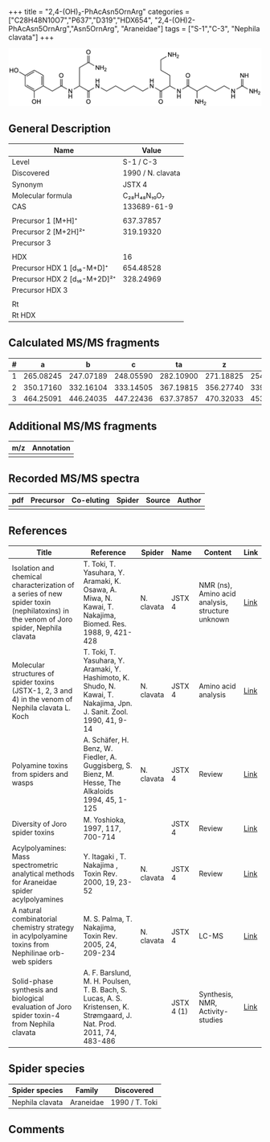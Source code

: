 +++
title = "2,4-(OH)₂-PhAcAsn5OrnArg"
categories = ["C28H48N10O7","P637","D319","HDX654",
"2,4-(OH)2-PhAcAsn5OrnArg","Asn5OrnArg",
"Araneidae"]
tags = ["S-1","C-3",
"Nephila clavata"]
+++

![](/img/2-4-OH2-PhAcAsn5OrnArg.png)

## General Description

| Name                         | Value             |
|------------------------------|-------------------|
| Level                        | S-1 / C-3         |
| Discovered                   | 1990 / N. clavata |
| Synonym                      | JSTX 4            |
| Molecular formula            | C₂₈H₄₈N₁₀O₇       |
| CAS                          | 133689-61-9       |
|                              |                   |
| Precursor 1 [M+H]⁺           | 637.37857         |
| Precursor 2 [M+2H]²⁺         | 319.19320         |
| Precursor 3                  |                   |
|                              |                   |
| HDX                          | 16                |
| Precursor HDX 1 [d₁₆-M+D]⁺   | 654.48528         |
| Precursor HDX 2 [d₁₆-M+2D]²⁺ | 328.24969         |
| Precursor HDX 3              |                   |
|                              |                   |
| Rt                           |                   |
| Rt HDX                       |                   |

## Calculated MS/MS fragments

| # | a         | b         | c         | ta        | z         | y         | tz        |
|---|-----------|-----------|-----------|-----------|-----------|-----------|-----------|
| 1 | 265.08245 | 247.07189 | 248.05590 | 282.10900 | 271.18825 | 254.16170 | 288.21480 |
| 2 | 350.17160 | 332.16104 | 333.14505 | 367.19815 | 356.27740 | 339.25085 | 373.30395 |
| 3 | 464.25091 | 446.24035 | 447.22436 | 637.37857 | 470.32033 | 453.29378 | 487.34688 |

## Additional MS/MS fragments

| m/z       | Annotation |
|-----------|------------|
|           |            |

## Recorded MS/MS spectra

| pdf | Precursor | Co-eluting | Spider | Source | Author |
|-----|-----------|------------|--------|--------|--------|
|     |           |            |        |        |        |

## References

| Title                                                                                                                                | Reference                                                                                                             | Spider     | Name       | Content                                          | Link                                                                                                |
|--------------------------------------------------------------------------------------------------------------------------------------|-----------------------------------------------------------------------------------------------------------------------|------------|------------|--------------------------------------------------|-----------------------------------------------------------------------------------------------------|
| Isolation and chemical characterization of a series of new spider toxin (nephilatoxins) in the venom of Joro spider, Nephila clavata | T. Toki, T. Yasuhara, Y. Aramaki, K. Osawa, A. Miwa, N. Kawai, T. Nakajima, Biomed. Res. 1988, 9, 421-428             | N. clavata | JSTX 4     | NMR (ns), Amino acid analysis, structure unknown | [Link](https://www.jstage.jst.go.jp/article/biomedres/9/6/9_421/_article)                           |
| Molecular structures of spider toxins (JSTX-1, 2, 3 and 4) in the venom of Nephila clavata L. Koch                                   | T. Toki, T. Yasuhara, Y. Aramaki, Y. Hashimoto, K. Shudo, N. Kawai, T. Nakajima, Jpn. J. Sanit. Zool. 1990, 41, 9-14  | N. clavata | JSTX 4     | Amino acid analysis                              | [Link](https://www.jstage.jst.go.jp/article/mez/41/1/41_KJ00000823475/_article)                     |
| Polyamine toxins from spiders and wasps                                                                                              | A. Schäfer, H. Benz, W. Fiedler, A. Guggisberg, S. Bienz, M. Hesse, The Alkaloids 1994, 45, 1-125                     | N. clavata | JSTX 4     | Review                                           | [Link](https://www.sciencedirect.com/science/article/pii/S009995980860276X)                         |
| Diversity of Joro spider toxins                                                                                                      | M. Yoshioka,  1997, 117, 700-714                                                                                      |            | JSTX 4     | Review                                           | [Link](https://www.jstage.jst.go.jp/article/yakushi1947/117/10-11/117_10-11_700/_article/-char/ja/) |
| Acylpolyamines: Mass spectrometric analytical methods for Araneidae spider acylpolyamines                                            | Y. Itagaki , T. Nakajima , Toxin Rev. 2000, 19, 23-52                                                                 | N. clavata | JSTX 4     | Review                                           | [Link](https://www.tandfonline.com/doi/abs/10.1081/TXR-100100314)                                   |
| A natural combinatorial chemistry strategy in acylpolyamine toxins from Nephilinae orb-web spiders                                   | M. S. Palma, T. Nakajima, Toxin Rev. 2005, 24, 209-234                                                                | N. clavata | JSTX 4     | LC-MS                                            | [Link](https://www.tandfonline.com/doi/abs/10.1081/TXR-200057857)                                   |
| Solid-phase synthesis and biological evaluation of Joro spider toxin-4 from Nephila clavata                                          | A. F. Barslund, M. H. Poulsen, T. B. Bach, S. Lucas, A. S. Kristensen, K. Strømgaard, J. Nat. Prod. 2011, 74, 483-486 |            | JSTX 4 (1) | Synthesis, NMR, Activity-studies                 | [Link](https://pubs.acs.org/doi/abs/10.1021/np100746w)                                              |

## Spider species

| Spider species  | Family    | Discovered     |
|-----------------|-----------|----------------|
| Nephila clavata | Araneidae | 1990 / T. Toki |

## Comments